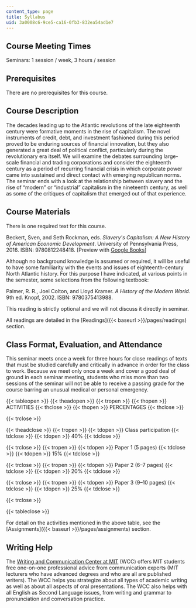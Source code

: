 ```yaml
---
content_type: page
title: Syllabus
uid: 3a0008c6-9ce5-ca16-0fb3-832ea54ad1e7
---
```


Course Meeting Times
--------------------

Seminars: 1 session / week, 3 hours / session

Prerequisites
-------------

There are no prerequisites for this course.

Course Description
------------------

The decades leading up to the Atlantic revolutions of the late eighteenth century were formative moments in the rise of capitalism. The novel instruments of credit, debt, and investment fashioned during this period proved to be enduring sources of financial innovation, but they also generated a great deal of political conflict, particularly during the revolutionary era itself. We will examine the debates surrounding large-scale financial and trading corporations and consider the eighteenth century as a period of recurring financial crisis in which corporate power came into sustained and direct contact with emerging republican norms. The seminar ends with a look at the relationship between slavery and the rise of “modern” or “industrial” capitalism in the nineteenth century, as well as some of the critiques of capitalism that emerged out of that experience.

Course Materials
----------------

There is one required text for this course.

Beckert, Sven, and Seth Rockman, eds. _Slavery's Capitalism: A New History of American Economic Development_. University of Pennsylvania Press, 2016. ISBN: 9780812248418. \[Preview with [Google Books](http://books.google.com/books?id=O3-7DAAAQBAJ&pg=PAfrontcover)\]

Although no background knowledge is assumed or required, it will be useful to have some familiarity with the events and issues of eighteenth-century North Atlantic history. For this purpose I have indicated, at various points in the semester, some selections from the following textbook:

Palmer, R. R., Joel Colton, and Lloyd Kramer. _A History of the Modern World_. 9th ed. Knopf, 2002. ISBN: 9780375413988.

This reading is strictly optional and we will not discuss it directly in seminar.

All readings are detailed in the [Readings]({{< baseurl >}}/pages/readings) section.

Class Format, Evaluation, and Attendance
----------------------------------------

This seminar meets once a week for three hours for close readings of texts that must be studied carefully and critically in advance in order for the class to work. Because we meet only once a week and cover a good deal of ground in each seminar meeting, students who miss more than two sessions of the seminar will not be able to receive a passing grade for the course barring an unusual medical or personal emergency.

{{< tableopen >}}
{{< theadopen >}}
{{< tropen >}}
{{< thopen >}}
ACTIVITIES
{{< thclose >}}
{{< thopen >}}
PERCENTAGES
{{< thclose >}}

{{< trclose >}}

{{< theadclose >}}
{{< tropen >}}
{{< tdopen >}}
Class participation
{{< tdclose >}}
{{< tdopen >}}
40%
{{< tdclose >}}

{{< trclose >}}
{{< tropen >}}
{{< tdopen >}}
Paper 1 (5 pages)
{{< tdclose >}}
{{< tdopen >}}
15%
{{< tdclose >}}

{{< trclose >}}
{{< tropen >}}
{{< tdopen >}}
Paper 2 (6–7 pages)
{{< tdclose >}}
{{< tdopen >}}
20%
{{< tdclose >}}

{{< trclose >}}
{{< tropen >}}
{{< tdopen >}}
Paper 3 (9–10 pages)
{{< tdclose >}}
{{< tdopen >}}
25%
{{< tdclose >}}

{{< trclose >}}

{{< tableclose >}}

For detail on the activities mentioned in the above table, see the [Assignments]({{< baseurl >}}/pages/assignments) section.

Writing Help
------------

The [Writing and Communication Center at MIT](http://cmsw.mit.edu/writing-and-communication-center/) (WCC) offers MIT students free one-on-one professional advice from communication experts (MIT lecturers who have advanced degrees and who are all are published writers). The WCC helps you strategize about all types of academic writing as well as about all aspects of oral presentations. The WCC also helps with all English as Second Language issues, from writing and grammar to pronunciation and conversation practice.